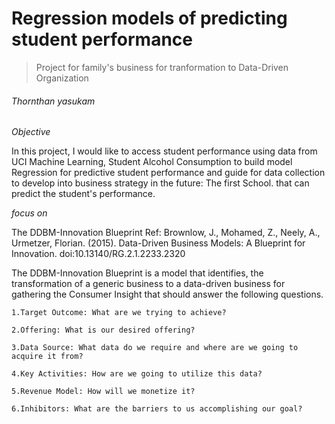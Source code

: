 # Regression models of predicting student performance
  > Project for family's business for tranformation to Data-Driven Organization
###### Thornthan yasukam

*Objective*

 In this project, I would like to access student performance using data from UCI Machine Learning, Student Alcohol Consumption to build model Regression for predictive student performance and guide for data collection to develop into business strategy in the future: The first School. that can predict the student's performance.
    
*focus on*

The DDBM-Innovation Blueprint
Ref: Brownlow, J., Mohamed, Z., Neely, A., Urmetzer, Florian. (2015). Data-Driven Business Models: A Blueprint for Innovation. doi:10.13140/RG.2.1.2233.2320

The DDBM-Innovation Blueprint is a model that identifies, the transformation of a generic business to a data-driven business for gathering the Consumer Insight that should answer the following questions.

    1.Target Outcome: What are we trying to achieve?

    2.Offering: What is our desired offering?

    3.Data Source: What data do we require and where are we going to acquire it from?

    4.Key Activities: How are we going to utilize this data?

    5.Revenue Model: How will we monetize it?

    6.Inhibitors: What are the barriers to us accomplishing our goal?
